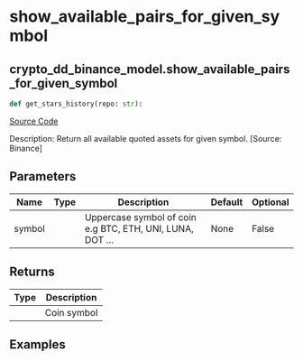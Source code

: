 # show_available_pairs_for_given_symbol

## crypto_dd_binance_model.show_available_pairs_for_given_symbol

```python
def get_stars_history(repo: str):
```
[Source Code](https://github.com/OpenBB-finance/OpenBBTerminal/tree/main/openbb_terminal/decorators.py#L110)

Description: Return all available quoted assets for given symbol. [Source: Binance]

## Parameters

| Name | Type | Description | Default | Optional |
| ---- | ---- | ----------- | ------- | -------- |
| symbol |  | Uppercase symbol of coin e.g BTC, ETH, UNI, LUNA, DOT ... | None | False |

## Returns

| Type | Description |
| ---- | ----------- |
|  | Coin symbol |

## Examples

